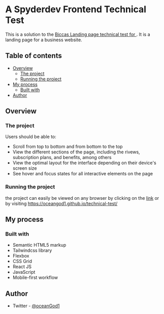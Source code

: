 # A Spyderdev Frontend Technical Test

This is a solution to the [Biccas Landing page technical test for ](https://www.spyderdev.com). It is a landing page for a business website.

## Table of contents

- [Overview](#overview)
  - [The project](#the-project)
  - [Running the project](#running-the-project)
- [My process](#my-process)
  - [Built with](#built-with)
- [Author](#author)

## Overview

### The project

Users should be able to:

- Scroll from top to bottom and from bottom to the top
- View the different sections of the page, including the rivews, subscription plans, and benefits, among others
- View the optimal layout for the interface depending on their device's screen size
- See hover and focus states for all interactive elements on the page

### Running the project

the project can easily be viewed on any browser by clicking on the [link](https://oceangod1.github.io/technical-test/) or by visiting https://oceangod1.github.io/technical-test/

## My process

### Built with

- Semantic HTML5 markup
- Tailwindcss library
- Flexbox
- CSS Grid
- React JS
- JavaScript
- Mobile-first workflow

## Author

- Twitter - [@oceanGod1](https://www.twitter.com/oceanGod1)
